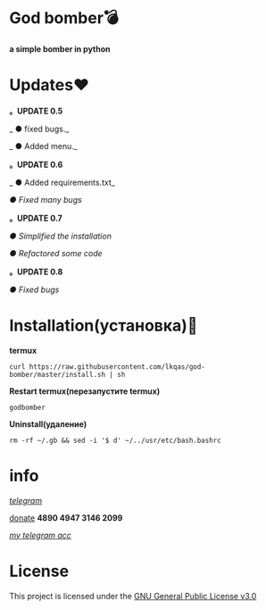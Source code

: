 # God bomber💣
**a simple bomber in python**

# Updates❤
**。UPDATE 0.5**

_ ● fixed bugs._

_ ● Added menu._

**。UPDATE 0.6**

_ ● Added requirements.txt_

_● Fixed many bugs_

**。UPDATE 0.7**

_● Simplified the installation_

_● Refactored some code_

**。UPDATE 0.8**

_● Fixed bugs_

# Installation(установка)🔫
**termux**
```
curl https://raw.githubusercontent.com/lkqas/god-bomber/master/install.sh | sh
```
**Restart termux(перезапустите termux)**
```
godbomber
```
**Uninstall(удаление)**
```
rm -rf ~/.gb && sed -i '$ d' ~/../usr/etc/bash.bashrc
```
# info
_[telegram](https://t.me/Ravvs_Archive)_

[donate](https://qiwi.com/payment/form/31873) **4890 4947 3146 2099**

_[my telegram acc](https://t.me/lkqas)_

# License
This project is licensed under the [GNU General Public License v3.0](https://github.com/lkqas/god-bomber/blob/master/LICENSE)
